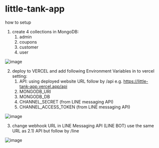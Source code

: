 # little-tank-app

how to setup
1. create 4 collections in MongoDB: 
    1) admin 
    2) coupons 
    3) customer 
    4) user

![image](https://user-images.githubusercontent.com/51190092/138553568-fefe0334-6da3-4b1f-8786-d7e418542704.png)

2. deploy to VERCEL and add following Environment Variables in to vercel setting:
    1) API: using deployed website URL follow by /api e.g. https://little-tank-app.vercel.app/api
    2) MONGODB_URI
    3) MONGODB_DB
    4) CHANNEL_SECRET (from LINE messaging API)
    5) CHANNEL_ACCESS_TOKEN (from LINE messaging API)

![image](https://user-images.githubusercontent.com/51190092/138554401-4c24cfae-315a-4d75-91ed-37f4df893175.png)

3. change webhook URL in LINE Messaging API (LINE BOT) use the same URL as 2.1) API but follow by /line

![image](https://user-images.githubusercontent.com/51190092/138554481-4f659acb-889b-4ef7-9b24-8b0032937a74.png)
